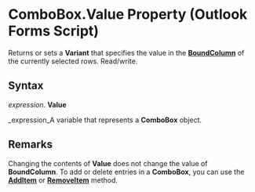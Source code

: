 
# ComboBox.Value Property (Outlook Forms Script)

Returns or sets a  **Variant** that specifies the value in the **[BoundColumn](0ebc2ce0-f3f6-ce96-749c-be49343bc978.md)** of the currently selected rows. Read/write.


## Syntax

 _expression_. **Value**

 _expression_A variable that represents a  **ComboBox** object.


## Remarks

Changing the contents of  **Value** does not change the value of **BoundColumn**. To add or delete entries in a  **ComboBox**, you can use the  **[AddItem](829a04ba-6bd8-4984-d134-e2c8e7d19c06.md)** or **[RemoveItem](abbc1126-4983-a583-0fd4-b76418d5c2cb.md)** method.

